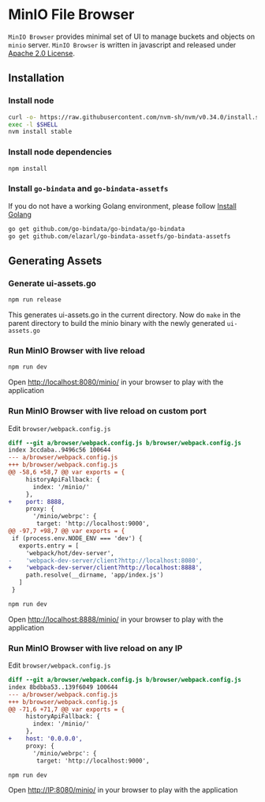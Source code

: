 # MinIO File Browser

``MinIO Browser`` provides minimal set of UI to manage buckets and objects on ``minio`` server. ``MinIO Browser`` is written in javascript and released under [Apache 2.0 License](./LICENSE).

## Installation

### Install node
```sh
curl -o- https://raw.githubusercontent.com/nvm-sh/nvm/v0.34.0/install.sh | bash
exec -l $SHELL
nvm install stable
```

### Install node dependencies
```sh
npm install
```

### Install `go-bindata` and `go-bindata-assetfs`

If you do not have a working Golang environment, please follow [Install Golang](https://golang.org/doc/install)

```sh
go get github.com/go-bindata/go-bindata/go-bindata
go get github.com/elazarl/go-bindata-assetfs/go-bindata-assetfs
```

## Generating Assets

### Generate ui-assets.go

```sh
npm run release
```

This generates ui-assets.go in the current directory. Now do `make` in the parent directory to build the minio binary with the newly generated ``ui-assets.go``

### Run MinIO Browser with live reload

```sh
npm run dev
```

Open [http://localhost:8080/minio/](http://localhost:8080/minio/) in your browser to play with the application

### Run MinIO Browser with live reload on custom port

Edit `browser/webpack.config.js`

```diff
diff --git a/browser/webpack.config.js b/browser/webpack.config.js
index 3ccdaba..9496c56 100644
--- a/browser/webpack.config.js
+++ b/browser/webpack.config.js
@@ -58,6 +58,7 @@ var exports = {
     historyApiFallback: {
       index: '/minio/'
     },
+    port: 8888,
     proxy: {
       '/minio/webrpc': {
        target: 'http://localhost:9000',
@@ -97,7 +98,7 @@ var exports = {
 if (process.env.NODE_ENV === 'dev') {
   exports.entry = [
     'webpack/hot/dev-server',
-    'webpack-dev-server/client?http://localhost:8080',
+    'webpack-dev-server/client?http://localhost:8888',
     path.resolve(__dirname, 'app/index.js')
   ]
 }
```

```sh
npm run dev
```

Open [http://localhost:8888/minio/](http://localhost:8888/minio/) in your browser to play with the application

### Run MinIO Browser with live reload on any IP

Edit `browser/webpack.config.js`

```diff
diff --git a/browser/webpack.config.js b/browser/webpack.config.js
index 8bdbba53..139f6049 100644
--- a/browser/webpack.config.js
+++ b/browser/webpack.config.js
@@ -71,6 +71,7 @@ var exports = {
     historyApiFallback: {
       index: '/minio/'
     },
+    host: '0.0.0.0',
     proxy: {
       '/minio/webrpc': {
        target: 'http://localhost:9000',

```

```sh
npm run dev
```

Open [http://IP:8080/minio/](http://IP:8080/minio/) in your browser to play with the application
